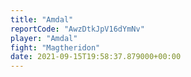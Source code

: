 ```yaml
---
title: "Amdal"
reportCode: "AwzDtkJpV16dYmNv"
player: "Amdal"
fight: "Magtheridon"
date: 2021-09-15T19:58:37.879000+00:00
---
```

